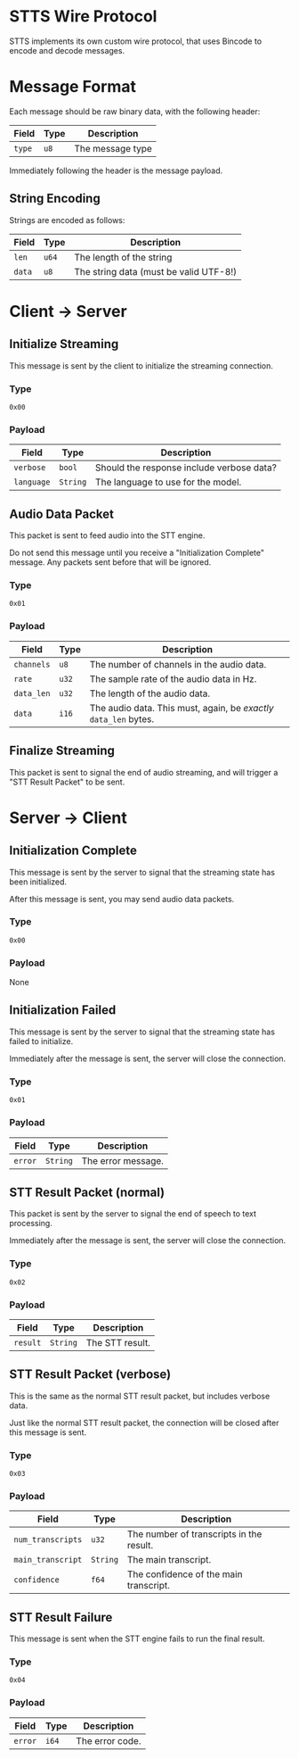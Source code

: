# STTS Wire Protocol

STTS implements its own custom wire protocol, that uses Bincode to encode and decode messages.

# Message Format
Each message should be raw binary data, with the following header:

| Field      | Type   | Description                                                |
|------------|--------|------------------------------------------------------------|
| `type`     | `u8`   | The message type                                           |

Immediately following the header is the message payload.

## String Encoding
Strings are encoded as follows:

| Field  | Type  | Description                            |
|--------|-------|----------------------------------------|
| `len`  | `u64` | The length of the string               |
| `data` | `u8`  | The string data (must be valid UTF-8!) |

# Client -> Server

## Initialize Streaming
This message is sent by the client to initialize the streaming connection.

### Type
`0x00`

### Payload
| Field      | Type     | Description                               |
|------------|----------|-------------------------------------------|
| `verbose`  | `bool`   | Should the response include verbose data? |
| `language` | `String` | The language to use for the model.        |

## Audio Data Packet
This packet is sent to feed audio into the STT engine.

Do not send this message until you receive a "Initialization Complete" message.
Any packets sent before that will be ignored.

### Type
`0x01`

### Payload
| Field      | Type  | Description                                                      |
|------------|-------|------------------------------------------------------------------|
| `channels` | `u8`  | The number of channels in the audio data.                        |
| `rate`     | `u32` | The sample rate of the audio data in Hz.                         |
| `data_len` | `u32` | The length of the audio data.                                    |
| `data`     | `i16` | The audio data. This must, again, be *exactly* `data_len` bytes. |

## Finalize Streaming
This packet is sent to signal the end of audio streaming, and will trigger a "STT Result Packet" to be sent.

# Server -> Client


## Initialization Complete
This message is sent by the server to signal that the streaming state has been initialized.

After this message is sent, you may send audio data packets.
### Type
`0x00`
### Payload
None

## Initialization Failed
This message is sent by the server to signal that the streaming state has failed to initialize.

Immediately after the message is sent, the server will close the connection.
### Type
`0x01`
### Payload
| Field      | Type     | Description        |
|------------|----------|--------------------|
| `error`    | `String` | The error message. |

## STT Result Packet (normal)
This packet is sent by the server to signal the end of speech to text processing.

Immediately after the message is sent, the server will close the connection.
### Type
`0x02`
### Payload
| Field    | Type     | Description     |
|----------|----------|-----------------|
| `result` | `String` | The STT result. |

## STT Result Packet (verbose)
This is the same as the normal STT result packet, but includes verbose data.

Just like the normal STT result packet, the connection will be closed after this message is sent.
### Type
`0x03`
### Payload
| Field             | Type     | Description                              |
|-------------------|----------|------------------------------------------|
| `num_transcripts` | `u32`    | The number of transcripts in the result. |
| `main_transcript` | `String` | The main transcript.                     |
| `confidence`      | `f64`    | The confidence of the main transcript.   |

## STT Result Failure
This message is sent when the STT engine fails to run the final result.
### Type
`0x04`
### Payload
| Field   | Type  | Description     |
|---------|-------|-----------------|
| `error` | `i64` | The error code. |
